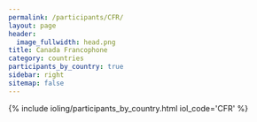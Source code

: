 ```yaml
---
permalink: /participants/CFR/
layout: page
header:
  image_fullwidth: head.png
title: Canada Francophone
category: countries
participants_by_country: true
sidebar: right
sitemap: false
---
```


{% include ioling/participants_by_country.html iol_code='CFR' %}